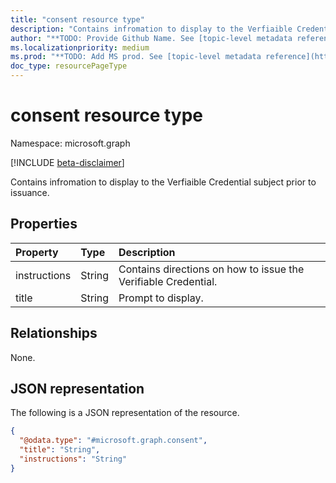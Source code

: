 ```yaml
---
title: "consent resource type"
description: "Contains infromation to display to the Verfiaible Credential subject prior to issuance."
author: "**TODO: Provide Github Name. See [topic-level metadata reference](https://msgo.azurewebsites.net/add/document/guidelines/metadata.html#topic-level-metadata)**"
ms.localizationpriority: medium
ms.prod: "**TODO: Add MS prod. See [topic-level metadata reference](https://msgo.azurewebsites.net/add/document/guidelines/metadata.html#topic-level-metadata)**"
doc_type: resourcePageType
---
```


# consent resource type

Namespace: microsoft.graph

[!INCLUDE [beta-disclaimer](../../includes/beta-disclaimer.md)]

Contains infromation to display to the Verfiaible Credential subject prior to issuance.

## Properties
|Property|Type|Description|
|:---|:---|:---|
|instructions|String|Contains directions on how to issue the Verifiable Credential.|
|title|String|Prompt to display.|

## Relationships
None.

## JSON representation
The following is a JSON representation of the resource.
<!-- {
  "blockType": "resource",
  "@odata.type": "microsoft.graph.consent"
}
-->
``` json
{
  "@odata.type": "#microsoft.graph.consent",
  "title": "String",
  "instructions": "String"
}
```

